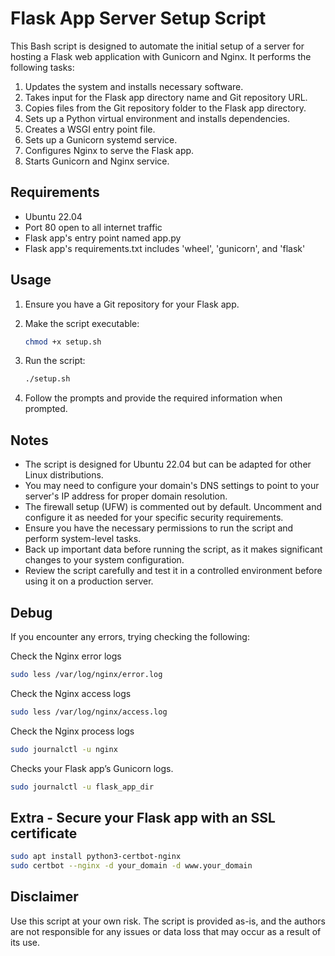 # Flask App Server Setup Script

This Bash script is designed to automate the initial setup of a server for hosting a Flask web application with Gunicorn and Nginx. It performs the following tasks:

1. Updates the system and installs necessary software.
2. Takes input for the Flask app directory name and Git repository URL.
3. Copies files from the Git repository folder to the Flask app directory.
4. Sets up a Python virtual environment and installs dependencies.
5. Creates a WSGI entry point file.
6. Sets up a Gunicorn systemd service.
7. Configures Nginx to serve the Flask app.
8. Starts Gunicorn and Nginx service.

## Requirements

- Ubuntu 22.04
- Port 80 open to all internet traffic
- Flask app's entry point named app.py
- Flask app's requirements.txt includes 'wheel', 'gunicorn', and 'flask'


## Usage

1. Ensure you have a Git repository for your Flask app.

2. Make the script executable:
   ```bash
   chmod +x setup.sh

3. Run the script:
   ```bash
   ./setup.sh
   
4. Follow the prompts and provide the required information when prompted.


## Notes

- The script is designed for Ubuntu 22.04 but can be adapted for other Linux distributions.
- You may need to configure your domain's DNS settings to point to your server's IP address for proper domain resolution.
- The firewall setup (UFW) is commented out by default. Uncomment and configure it as needed for your specific security requirements.
- Ensure you have the necessary permissions to run the script and perform system-level tasks.
- Back up important data before running the script, as it makes significant changes to your system configuration.
- Review the script carefully and test it in a controlled environment before using it on a production server.

## Debug
If you encounter any errors, trying checking the following:

Check the Nginx error logs
```bash
sudo less /var/log/nginx/error.log
```
Check the Nginx access logs
```bash
sudo less /var/log/nginx/access.log
```
Check the Nginx process logs
```bash
sudo journalctl -u nginx
```
Checks your Flask app’s Gunicorn logs.
```bash
sudo journalctl -u flask_app_dir
```
## Extra - Secure your Flask app with an SSL certificate
```bash
sudo apt install python3-certbot-nginx
sudo certbot --nginx -d your_domain -d www.your_domain
```
## Disclaimer
Use this script at your own risk. The script is provided as-is, and the authors are not responsible for any issues or data loss that may occur as a result of its use.
